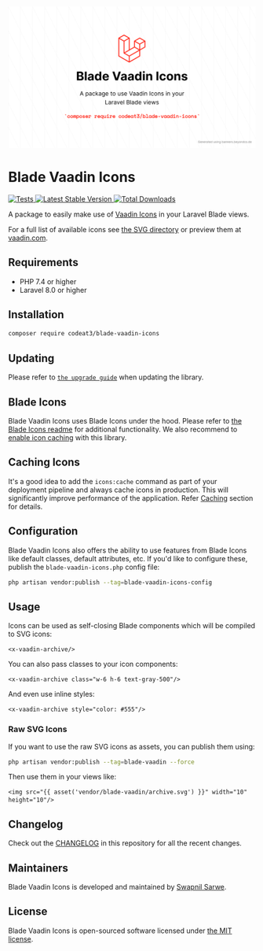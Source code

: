 <p align="center">
    <img src="./socialcard-blade-vaadin-icons.png" width="1280" title="Social Card Blade Vaadin Icons">
</p>

# Blade Vaadin Icons

<a href="https://github.com/codeat3/blade-vaadin-icons/actions?query=workflow%3ATests">
    <img src="https://github.com/codeat3/blade-vaadin-icons/workflows/Tests/badge.svg" alt="Tests">
</a>
<a href="https://packagist.org/packages/codeat3/blade-vaadin-icons">
    <img src="https://img.shields.io/packagist/v/codeat3/blade-vaadin-icons" alt="Latest Stable Version">
</a>
<a href="https://packagist.org/packages/codeat3/blade-vaadin-icons">
    <img src="https://img.shields.io/packagist/dt/codeat3/blade-vaadin-icons" alt="Total Downloads">
</a>

A package to easily make use of [Vaadin Icons](https://github.com/vaadin/vaadin-icons) in your Laravel Blade views.

For a full list of available icons see [the SVG directory](resources/svg) or preview them at [vaadin.com](https://vaadin.com/components/vaadin-icons).

## Requirements

- PHP 7.4 or higher
- Laravel 8.0 or higher

## Installation

```bash
composer require codeat3/blade-vaadin-icons
```

## Updating

Please refer to [`the upgrade guide`](UPGRADE.md) when updating the library.

## Blade Icons

Blade Vaadin Icons uses Blade Icons under the hood. Please refer to [the Blade Icons readme](https://github.com/blade-ui-kit/blade-icons) for additional functionality. We also recommend to [enable icon caching](https://github.com/blade-ui-kit/blade-icons#caching) with this library.

## Caching Icons

It's a good idea to add the `icons:cache` command as part of your deployment pipeline and always cache icons in production. This will significantly improve performance of the application. Refer [Caching](https://github.com/driesvints/blade-icons?tab=readme-ov-file#caching) section for details.

## Configuration

Blade Vaadin Icons also offers the ability to use features from Blade Icons like default classes, default attributes, etc. If you'd like to configure these, publish the `blade-vaadin-icons.php` config file:

```bash
php artisan vendor:publish --tag=blade-vaadin-icons-config
```

## Usage

Icons can be used as self-closing Blade components which will be compiled to SVG icons:

```blade
<x-vaadin-archive/>
```

You can also pass classes to your icon components:

```blade
<x-vaadin-archive class="w-6 h-6 text-gray-500"/>
```

And even use inline styles:

```blade
<x-vaadin-archive style="color: #555"/>
```

### Raw SVG Icons

If you want to use the raw SVG icons as assets, you can publish them using:

```bash
php artisan vendor:publish --tag=blade-vaadin --force
```

Then use them in your views like:

```blade
<img src="{{ asset('vendor/blade-vaadin/archive.svg') }}" width="10" height="10"/>
```

## Changelog

Check out the [CHANGELOG](CHANGELOG.md) in this repository for all the recent changes.

## Maintainers

Blade Vaadin Icons is developed and maintained by [Swapnil Sarwe](https://swapnilsarwe.com).

## License

Blade Vaadin Icons is open-sourced software licensed under [the MIT license](LICENSE.md).

